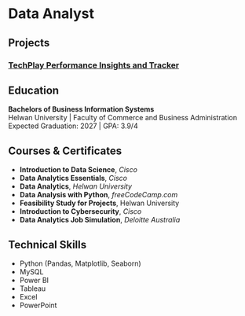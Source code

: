 # Data Analyst

## Projects
### [TechPlay Performance Insights and Tracker](https://github.com/tamerwe/project)


## Education
**Bachelors of Business Information Systems**\
Helwan University | Faculty of Commerce and Business Administration  
Expected Graduation: 2027 | GPA: 3.9/4 

## Courses & Certificates

+ **Introduction to Data Science**, _Cisco_
+ **Data Analytics Essentials**, _Cisco_
+ **Data Analytics**, _Helwan University_
+ **Data Analysis with Python**, _freeCodeCamp.com_
+ **Feasibility Study for Projects**, Helwan University
+ **Introduction to Cybersecurity**, _Cisco_
+ **Data Analytics Job Simulation**, _Deloitte Australia_
  
## Technical Skills

+ Python (Pandas, Matplotlib, Seaborn)
+ MySQL
+ Power BI
+ Tableau
+ Excel
+ PowerPoint
